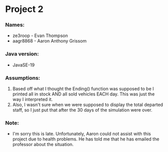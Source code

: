 # Project 2
### Names: 
  - ze3roop - Evan Thompson  
  - aagr8868 - Aaron Anthony Grissom

### Java version:
  - JavaSE-19

### Assumptions: 
  1. Based off what I thought the Ending() function was supposed to be I printed all in stock AND all sold vehicles EACH day. This was just the way I interpreted it.
  2. Also, I wasn't sure when we were supposed to display the total departed staff, so I just put that after the 30 days of the simulation were over. 
  
### Note:
 - I'm sorry this is late. Unfortunately, Aaron could not assist with this project due to health problems. He has told me that he has emailed the professor about the situation.
